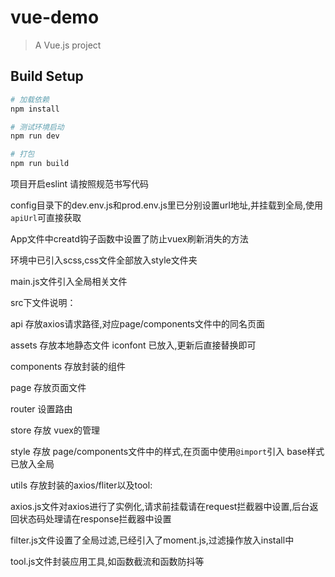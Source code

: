 # vue-demo

> A Vue.js project

## Build Setup

``` bash
# 加载依赖
npm install

# 测试环境启动
npm run dev

# 打包
npm run build

```

项目开启eslint 请按照规范书写代码

config目录下的dev.env.js和prod.env.js里已分别设置url地址,并挂载到全局,使用`apiUrl`可直接获取

App文件中creatd钩子函数中设置了防止vuex刷新消失的方法

环境中已引入scss,css文件全部放入style文件夹

main.js文件引入全局相关文件

src下文件说明：

api 存放axios请求路径,对应page/components文件中的同名页面

assets 存放本地静态文件
iconfont 已放入,更新后直接替换即可

components 存放封装的组件

page 存放页面文件

router 设置路由

store 存放 vuex的管理

style 存放 page/components文件中的样式,在页面中使用`@import`引入
base样式已放入全局

utils 存放封装的axios/fliter以及tool:

axios.js文件对axios进行了实例化,请求前挂载请在request拦截器中设置,后台返回状态码处理请在response拦截器中设置

filter.js文件设置了全局过滤,已经引入了moment.js,过滤操作放入install中

tool.js文件封装应用工具,如函数截流和函数防抖等
